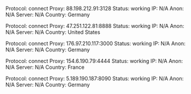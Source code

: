 Protocol: connect
Proxy: 88.198.212.91:3128
Status: working
IP: N/A
Anon: N/A
Server: N/A
Country: Germany

Protocol: connect
Proxy: 47.251.122.81:8888
Status: working
IP: N/A
Anon: N/A
Server: N/A
Country: United States

Protocol: connect
Proxy: 176.97.210.117:3000
Status: working
IP: N/A
Anon: N/A
Server: N/A
Country: Germany

Protocol: connect
Proxy: 154.6.190.79:4444
Status: working
IP: N/A
Anon: N/A
Server: N/A
Country: France

Protocol: connect
Proxy: 5.189.190.187:8090
Status: working
IP: N/A
Anon: N/A
Server: N/A
Country: Germany

